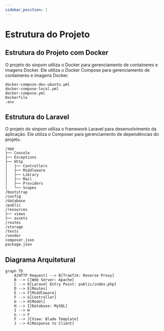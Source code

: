 ```yaml
---
sidebar_position: 1
---
```


# Estrutura do Projeto

## Estrutura do Projeto com Docker

O projeto do sinpom utiliza o Docker para gerenciamento de containeres e imagens Docker. Ele utiliza o Docker Compose para gerenciamento de containeres e imagens Docker.

```plaintext
docker-compose-dev-ubuntu.yml
docker-compose-local.yml
docker-compose.yml
Dockerfile
.env
```

## Estrutura do Laravel

O projeto do sinpom utiliza o framework Laravel para desenvolvimento da aplicação. Ele utiliza o Composer para gerenciamento de dependências do projeto.

```plaintext
/app
├── Console
├── Exceptions
├── Http
│   ├── Controllers
│   ├── Middleware
│   ├── Library
│   ├── Mail
│   ├── Providers
│   └── Scopes
/bootstrap
/config
/database
/public
/resources
├── views
├── assets
/routes
/storage
/tests
/vendor
composer.json
package.json
```

## Diagrama Arquitetural

```mermaid
graph TD
    A[HTTP Request] --> B[Traefik: Reverse Proxy]
    B --> C[Web Server: Apache]
    C --> D[Laravel Entry Point: public/index.php]
    D --> E[Routes]
    E --> F[Middleware]
    F --> G[Controller]
    G --> H[Model]
    H --> I[Database: MySQL]
    I --> H
    G --> F
    F --> J[View: Blade Template]
    J --> K[Response to Client]
```

```

```
